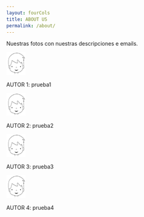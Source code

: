 ```yaml
---
layout: fourCols
title: ABOUT US
permalink: /about/
---
```


Nuestras fotos con nuestras descripciones e emails.

<img src="7983-cara-de-nino.jpg" alt="Girl in a jacket" style="width:50px;height:60px;">

AUTOR 1: prueba1 

<img src="7983-cara-de-nino.jpg" alt="Girl in a jacket" style="width:50px;height:60px;">

AUTOR 2: prueba2 

<img src="7983-cara-de-nino.jpg" alt="Girl in a jacket" style="width:50px;height:60px;">

AUTOR 3: prueba3 

<img src="7983-cara-de-nino.jpg" alt="Girl in a jacket" style="width:50px;height:60px;">

AUTOR 4: prueba4 
